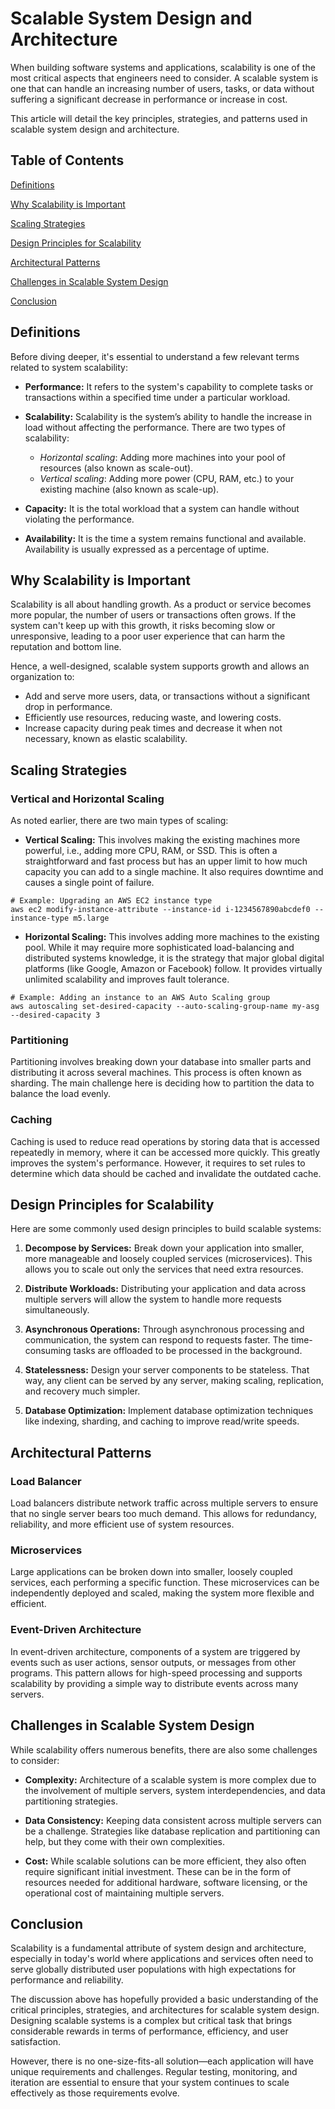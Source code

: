 ---
---
# Scalable System Design and Architecture

When building software systems and applications, scalability is one of the most critical aspects that engineers need to consider. A scalable system is one that can handle an increasing number of users, tasks, or data without suffering a significant decrease in performance or increase in cost.

This article will detail the key principles, strategies, and patterns used in scalable system design and architecture.

## Table of Contents

[Definitions](#definitions)

[Why Scalability is Important](#why-scalability-is-important)

[Scaling Strategies](#scaling-strategies)

[Design Principles for Scalability](#design-principles-for-scalability)

[Architectural Patterns](#architectural-patterns)

[Challenges in Scalable System Design](#challenges-in-scalable-system-design)

[Conclusion](#conclusion)

## Definitions
Before diving deeper, it's essential to understand a few relevant terms related to system scalability:

- **Performance:** It refers to the system's capability to complete tasks or transactions within a specified time under a particular workload.
  
- **Scalability:** Scalability is the system’s ability to handle the increase in load without affecting the performance. There are two types of scalability:
    - *Horizontal scaling*: Adding more machines into your pool of resources (also known as scale-out).
    - *Vertical scaling*: Adding more power (CPU, RAM, etc.) to your existing machine (also known as scale-up).

- **Capacity:** It is the total workload that a system can handle without violating the performance.

- **Availability:** It is the time a system remains functional and available. Availability is usually expressed as a percentage of uptime.

## Why Scalability is Important

Scalability is all about handling growth. As a product or service becomes more popular, the number of users or transactions often grows. If the system can't keep up with this growth, it risks becoming slow or unresponsive, leading to a poor user experience that can harm the reputation and bottom line.

Hence, a well-designed, scalable system supports growth and allows an organization to:

- Add and serve more users, data, or transactions without a significant drop in performance.
- Efficiently use resources, reducing waste, and lowering costs.
- Increase capacity during peak times and decrease it when not necessary, known as elastic scalability.

## Scaling Strategies

### Vertical and Horizontal Scaling

As noted earlier, there are two main types of scaling:

- **Vertical Scaling:** This involves making the existing machines more powerful, i.e., adding more CPU, RAM, or SSD. This is often a straightforward and fast process but has an upper limit to how much capacity you can add to a single machine. It also requires downtime and causes a single point of failure.

```shell
# Example: Upgrading an AWS EC2 instance type
aws ec2 modify-instance-attribute --instance-id i-1234567890abcdef0 --instance-type m5.large
```

- **Horizontal Scaling:** This involves adding more machines to the existing pool. While it may require more sophisticated load-balancing and distributed systems knowledge, it is the strategy that major global digital platforms (like Google, Amazon or Facebook) follow. It provides virtually unlimited scalability and improves fault tolerance.

```shell
# Example: Adding an instance to an AWS Auto Scaling group
aws autoscaling set-desired-capacity --auto-scaling-group-name my-asg --desired-capacity 3
```

### Partitioning

Partitioning involves breaking down your database into smaller parts and distributing it across several machines. This process is often known as sharding. The main challenge here is deciding how to partition the data to balance the load evenly.

### Caching

Caching is used to reduce read operations by storing data that is accessed repeatedly in memory, where it can be accessed more quickly. This greatly improves the system's performance. However, it requires to set rules to determine which data should be cached and invalidate the outdated cache.

## Design Principles for Scalability

Here are some commonly used design principles to build scalable systems:

1. **Decompose by Services:** Break down your application into smaller, more manageable and loosely coupled services (microservices). This allows you to scale out only the services that need extra resources.

2. **Distribute Workloads:** Distributing your application and data across multiple servers will allow the system to handle more requests simultaneously.

3. **Asynchronous Operations:** Through asynchronous processing and communication, the system can respond to requests faster. The time-consuming tasks are offloaded to be processed in the background.

4. **Statelessness:** Design your server components to be stateless. That way, any client can be served by any server, making scaling, replication, and recovery much simpler.

5. **Database Optimization:** Implement database optimization techniques like indexing, sharding, and caching to improve read/write speeds.

## Architectural Patterns

### Load Balancer

Load balancers distribute network traffic across multiple servers to ensure that no single server bears too much demand. This allows for redundancy, reliability, and more efficient use of system resources.

### Microservices

Large applications can be broken down into smaller, loosely coupled services, each performing a specific function. These microservices can be independently deployed and scaled, making the system more flexible and efficient.

### Event-Driven Architecture

In event-driven architecture, components of a system are triggered by events such as user actions, sensor outputs, or messages from other programs. This pattern allows for high-speed processing and supports scalability by providing a simple way to distribute events across many servers.

## Challenges in Scalable System Design

While scalability offers numerous benefits, there are also some challenges to consider:

- **Complexity:** Architecture of a scalable system is more complex due to the involvement of multiple servers, system interdependencies, and data partitioning strategies.
  
- **Data Consistency:** Keeping data consistent across multiple servers can be a challenge. Strategies like database replication and partitioning can help, but they come with their own complexities.

- **Cost:** While scalable solutions can be more efficient, they also often require significant initial investment. These can be in the form of resources needed for additional hardware, software licensing, or the operational cost of maintaining multiple servers.

## Conclusion

Scalability is a fundamental attribute of system design and architecture, especially in today's world where applications and services often need to serve globally distributed user populations with high expectations for performance and reliability.

The discussion above has hopefully provided a basic understanding of the critical principles, strategies, and architectures for scalable system design. Designing scalable systems is a complex but critical task that brings considerable rewards in terms of performance, efficiency, and user satisfaction.

However, there is no one-size-fits-all solution—each application will have unique requirements and challenges. Regular testing, monitoring, and iteration are essential to ensure that your system continues to scale effectively as those requirements evolve.